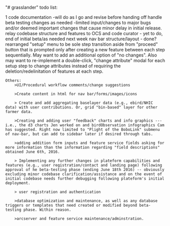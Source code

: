 "# grasslander" 
todo list:

1		code documentation
			-will do as I go and revise before handing off
		handle beta testing changes as needed
			-limited input/changes to major bugs and/or deemed important changes that cause minor delay in initial release.
		relay codebase structure and features to OCS and code curator
			- yet to do, end of initial beta/as needed next week
		nav bar structure/layout
			- done? rearranged "setup" menu to be sole step transition aside from "proceed" button that is prompted only after creating a new feature between each step sequentially. May want to add an additional option of "no changes". Also may want to re-implement a double-click, "change attribute" modal for each setup step to change attributes instead of requiring the deletion/redelinitation of features at each step. 

	Others:
		>UI/Procedural workflow comments/change suggestions
		
		>Create content in html for nav bar/forms/images/icons
		
		> Create and add aggregating baselayer data (e.g., ebird/NHIC data) with user contributions. Or, grid "bin-based" layer for other farmer data.
		
		>Creating and adding user "feedback" charts and info graphics --- i.e., the d3 charts Jen worked on and birdObservation infographics Cam has suggested. Right now limited to "Plight of the BoboLink" submenu of nav-bar, but can add to sidebar later if desired through tabs.

		>adding addition form inputs and feature service fields asking for more information than the information regarding "field descriptions" obtained June 6th, 2016.
		
		> Implementing any further changes in plateform capabilities and features (e.g., user registration/contact and landing page) following approval of he beta-testing phase (ending June 18th 2016) -- obviously excluding minor codebase clarification/assistance and on the event of initial codebase needs further debugging following plateform's initial deployment. 
		
		> user registration and authentication
		
		>database optimization and maintenance, as well as any database triggers or templates that need created or modified beyond beta-testing phase. Within reason. 
		
		>arcserver and feature service maintenance/adminstration.




